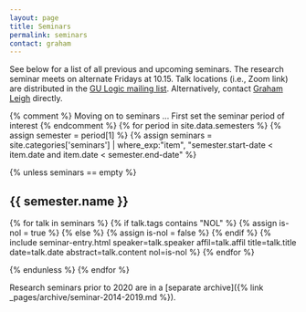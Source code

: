 ```yaml
---
layout: page
title: Seminars
permalink: seminars
contact: graham
---
```

See below for a list of all previous and upcoming seminars. The research seminar meets on alternate Fridays at 10.15. Talk locations (i.e., Zoom link) are distributed in the [GU Logic mailing list](https://listserv.gu.se/sympa/subscribe/logic). Alternatively, contact [Graham Leigh](https://www.gu.se/en/about/find-staff/grahamleigh) directly.

{% comment %}
  Moving on to seminars ...
  First set the seminar period of interest
{% endcomment %}
{% for period in site.data.semesters %}
{% assign semester = period[1] %}
{% assign seminars = site.categories['seminars'] | where_exp:"item", "semester.start-date < item.date and item.date < semester.end-date" %}

{% unless seminars == empty %}

## {{ semester.name }}

{% for talk in seminars %}
{% if talk.tags contains "NOL" %}
  {% assign is-nol = true %}
{% else %}
  {% assign is-nol = false %}
{% endif %}
{% include seminar-entry.html speaker=talk.speaker affil=talk.affil title=talk.title date=talk.date abstract=talk.content nol=is-nol %}
{% endfor %}

{% endunless %}
{% endfor %}

Research seminars prior to 2020 are in a [separate archive]({% link _pages/archive/seminar-2014-2019.md %}).
